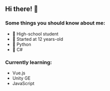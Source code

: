 ## Hi there! 👋

### Some things you should know about me:
- 🏫 High-school student
- 👦 Started at 12 years-old
- 🐍 Python
- 🎹 C#

### Currently learning:
- Vue.js
- Unity GE
- JavaScript
